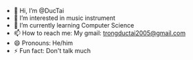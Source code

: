 - 👋 Hi, I’m @DucTai
- 👀 I’m interested in music instrument
- 🌱 I’m currently learning Computer Science
- 📫 How to reach me: My gmail: trongductai2005@gmail.com
- 😄 Pronouns: He/him
- ⚡ Fun fact: Don't talk much

<!---
TaiOniichan/TaiOniichan is a ✨ special ✨ repository because its `README.md` (this file) appears on your GitHub profile.
You can click the Preview link to take a look at your changes.
--->
